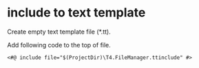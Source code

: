 # include to text template

Create empty text template file (*.tt). 

Add following code to the top of file.

```
<#@ include file="$(ProjectDir)\T4.FileManager.ttinclude" #>
```

